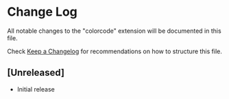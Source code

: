 # Change Log

All notable changes to the "colorcode" extension will be documented in this file.

Check [Keep a Changelog](http://keepachangelog.com/) for recommendations on how to structure this file.

## [Unreleased]

- Initial release